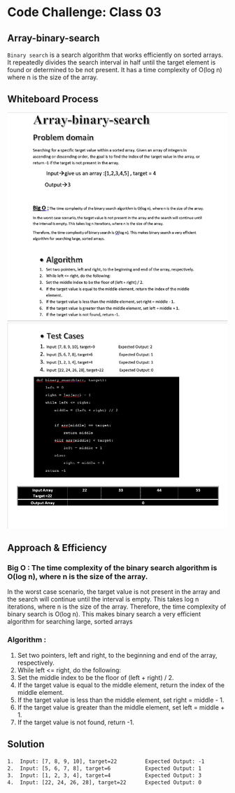 # Code Challenge: Class 03
## Array-binary-search
`Binary search` is a search algorithm that works efficiently on sorted arrays. It repeatedly divides the search interval in half until the target element is found or determined to be not present. It has a time complexity of O(log n) where n is the size of the array.

## Whiteboard Process
![cc](./p1.png)
![cc](./p2.png)

## Approach & Efficiency
### Big O : The time complexity of the binary search algorithm is O(log n), where n is the size of the array.
In the worst case scenario, the target value is not present in the array and the search will continue until the interval is empty. This takes log n iterations, where n is the size of the array.
Therefore, the time complexity of binary search is O(log n). This makes binary search a very efficient algorithm for searching large, sorted arrays


### Algorithm :
1.	Set two pointers, left and right, to the beginning and end of the array, respectively.
2.	While left <= right, do the following:
3.	Set the middle index to be the floor of (left + right) / 2.
4.	If the target value is equal to the middle element, return the index of the middle element.
5.	If the target value is less than the middle element, set right = middle - 1.
6.	If the target value is greater than the middle element, set left = middle + 1.
7.	If the target value is not found, return -1.


## Solution


	1.	Input: [7, 8, 9, 10], target=22         Expected Output: -1
    2.	Input: [5, 6, 7, 8], target=6           Expected Output: 1
    3.	Input: [1, 2, 3, 4], target=4           Expected Output: 3
    4.	Input: [22, 24, 26, 28], target=22      Expected Output: 0
